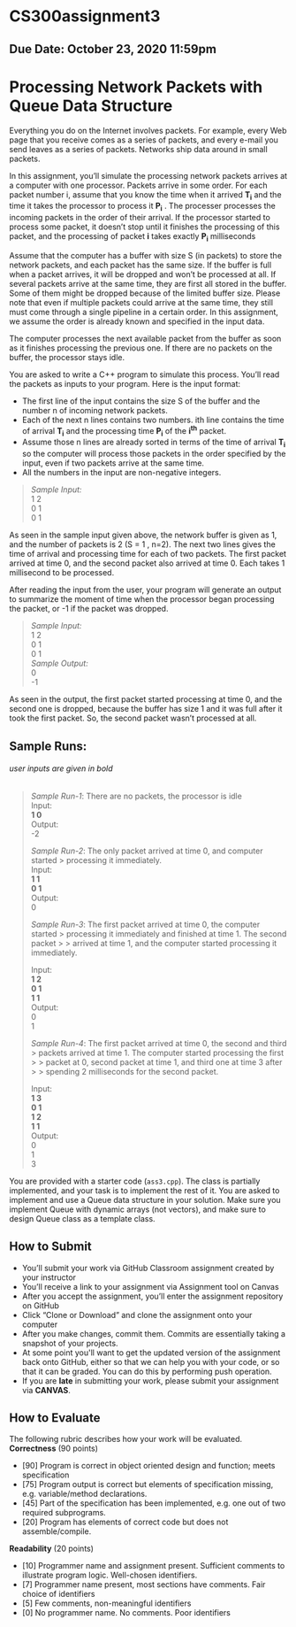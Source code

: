 # CS300assignment3
## Due Date: October 23, 2020 11:59pm
# Processing Network Packets with Queue Data Structure

Everything you do on the Internet involves packets. For example, every Web page that you receive comes as a series of packets, and every e-mail you send leaves as a series of packets. Networks ship data around in small packets. 

In this assignment, you’ll simulate the processing network packets arrives at a computer with one processor. Packets arrive in some order. For each packet number i, assume that you know the time when it arrived **T<sub>i</sub>** and the time it takes the processor to process it **P<sub>i</sub>** . The processer processes the incoming packets in the order of their arrival. If the processor started to process some packet, it doesn’t stop until it finishes the processing of this packet, and the processing of packet **i** takes exactly **P<sub>i</sub>** milliseconds

Assume that the computer has a buffer with size S (in packets) to store the network packets, and each packet has the same size. If the buffer is full when a packet arrives, it will be dropped and won’t be processed at all. If several packets arrive at the same time, they are first all stored in the buffer. Some of them might be dropped because of the limited buffer size. Please note that even if multiple packets could arrive at the same time, they still must come through a single pipeline in a certain order. In this assignment, we assume the order is already known and specified in the input data. 
 
The computer processes the next available packet from the buffer as soon as it finishes processing the previous one. If there are no packets on the buffer, the processor stays idle. 

You are asked to write a C++ program to simulate this process. You’ll read the packets as inputs to your program. Here is the input format:


+ The first line of the input contains the size S of the buffer and the number n of incoming network packets. 
+ Each of the next n lines contains two numbers. ith line contains the time of arrival **T<sub>i</sub>**  and the processing time **P<sub>i</sub>**  of the **i<sup>th</sup>**  packet. 
+ Assume those n lines are already sorted in terms of the time of arrival **T<sub>i</sub>**  so the computer will process those packets in the order specified by the input, even if two packets arrive at the same time.
+ All the numbers in the input are non-negative integers.

> *Sample Input:*  
> 1 2  
> 0 1   
> 0 1  

As seen in the sample input given above, the network buffer is given as 1, and the number of packets is 2 (S = 1 ,  n=2). The next two lines gives the time of arrival and processing time for each of two packets. The first packet arrived at time 0, and the second packet also arrived at time 0. Each takes 1 millisecond to be processed.

After reading the input from the user, your program will generate an output to summarize the moment of time when the processor began processing the packet, or -1 if the packet was dropped.

> *Sample Input:*  
> 1 2   
> 0 1   
> 0 1   
> *Sample Output:*  
> 0   
> -1   

As seen in the output, the first packet started processing at time 0, and the second one is dropped, because the buffer has size 1 and it was full after it took the first packet. So, the second packet wasn’t processed at all.


## Sample Runs:
###### user inputs are given in bold
>  
> *Sample Run-1*: There are no packets, the processor is idle  
> Input:   
> **1 0**   
> Output:  
> -2   
>  
> *Sample Run-2*: The only packet arrived at time 0, and computer started > processing it immediately.  
> Input:   
> **1 1**   
> **0 1**   
> Output:   
> 0   
>   
> *Sample Run-3*: The first packet arrived at time 0, the computer started > processing it immediately and finished at time 1. The second packet > > arrived at time 1, and the computer started processing it immediately.  
>    
> Input:   
> **1 2**   
> **0 1**   
> **1 1**   
> Output:   
> 0   
> 1   
>   
> *Sample Run-4*: The first packet arrived at time 0, the second and third > packets arrived at time 1. The computer started processing the first > > packet at 0, second packet at time 1, and third one at time 3 after > > spending 2 milliseconds for the second packet.  
>    
> Input:   
> **1 3**  
> **0 1**   
> **1 2**  
> **1 1**   
> Output:   
> 0  
> 1   
> 3  
>  
You are provided with a starter code (`ass3.cpp`). The class is partially implemented, and your task is to implement the rest of it. You are asked to implement and use a Queue data structure in your solution. Make sure you implement Queue with dynamic arrays (not vectors), and make sure to design Queue class as a template class. 

## How to Submit

-	You’ll submit your work via GitHub Classroom assignment created by your instructor
-	You’ll receive a link to your assignment via Assignment tool on Canvas 
-	After you accept the assignment, you’ll enter the assignment repository on GitHub 
-	Click “Clone or Download” and clone the assignment onto your computer
-	After you make changes, commit them. Commits are essentially taking a snapshot of your projects.
-	At some point you'll want to get the updated version of the assignment back onto GitHub, either so that we can help you with your code, or so that it can be graded. You can do this by performing push operation.
- If you are **late** in submitting your work, please submit your assignment via **CANVAS**.



## How to Evaluate

The following rubric describes how your work will be evaluated.
**Correctness** (90 points) 
- [90]   Program is correct in object oriented design and function; meets specification
- [75]   Program output is correct but elements of specification missing, e.g. variable/method declarations.
- [45]   Part of the specification has been implemented, e.g. one out of two required subprograms.
- [20]   Program has elements of correct code but does not assemble/compile. 

**Readability** (20 points) 
- [10]   Programmer name and assignment present. Sufficient comments to illustrate program logic. Well-chosen identifiers. 
- [7]   Programmer name present, most sections have comments. Fair choice of identifiers 
- [5]     Few comments, non-meaningful identifiers
- [0]     No programmer name. No comments. Poor identifiers
